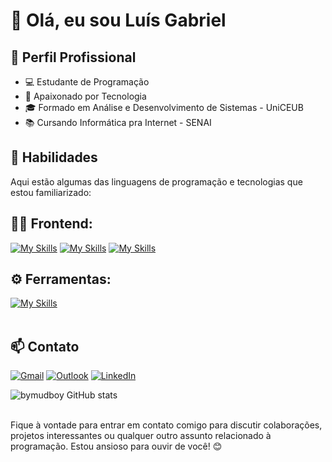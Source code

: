 # 👋 Olá, eu sou Luís Gabriel

## 💼 Perfil Profissional 

- 💻 Estudante de Programação
- 🌱 Apaixonado por Tecnologia
- 🎓 Formado em Análise e Desenvolvimento de Sistemas - UniCEUB
- 📚 Cursando Informática pra Internet - SENAI

## 🚀 Habilidades

Aqui estão algumas das linguagens de programação e tecnologias que estou familiarizado:

## 👨‍💻 Frontend: 
[![My Skills](https://skillicons.dev/icons?i=html)](https://skillicons.dev)
[![My Skills](https://skillicons.dev/icons?i=css)](https://skillicons.dev)
[![My Skills](https://skillicons.dev/icons?i=javascript)](https://skillicons.dev)


## ⚙️ Ferramentas:
[![My Skills](https://skillicons.dev/icons?i=vscode,git,github)](https://skillicons.dev)<br><br>

## 📫 Contato

[![Gmail](https://img.shields.io/badge/Gmail-D14836?style=for-the-badge&logo=gmail&logoColor=white)](mailto:luisgabrielhigh@gmail.com)
[![Outlook](https://img.shields.io/badge/Outlook-0078D4?style=for-the-badge&logo=microsoft-outlook&logoColor=white)](mailto:luis.high@hotmail.com)
[![LinkedIn](https://img.shields.io/badge/LinkedIn-0A66C2?style=for-the-badge&logo=linkedin&logoColor=white)](https://www.linkedin.com/in/byluisgabriel)


![bymudboy GitHub stats](https://github-readme-stats.vercel.app/api?username=bymudboy&show_icons=true&theme=dark) <br><br>

Fique à vontade para entrar em contato comigo para discutir colaborações, projetos interessantes ou qualquer outro assunto relacionado à programação. Estou ansioso para ouvir de você! 😊
